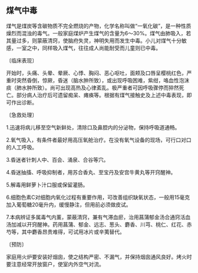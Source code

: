 ## 煤气中毒

煤气是煤炭等含碳物质不完全燃烧的产物，化学名称叫做“一氧化碳”，是一种性质燥烈而混浊的毒气。一般家庭煤炉产生煤气的含量为6〜30%。煤气由肺吸入，若其量过多，则蒙蔽清窍，使脑府失灵，神明失用而发生中毒。小儿对煤气十分敏感，一室之中，同样吸入煤气，往往成人尚能耐受而儿童则已中毒。

〔临床表现〕

开始时，头痛、头晕、晕厥、心悸、胸闷、恶心呕吐，面颊及口唇呈樱桃红色，严重时突然昏倒，惊厥，昏迷（脑水肿所致），或出现呼吸困难，紫绀，咯血性泡沫痰（肺水肿所致）。尚可出现高热及心律紊乱。极严重者可因呼吸骤停而猝然死亡。部分病人治疗后可遗留痴呆、瘫痪等。根据有煤气接触史及上述中毒表现，即可作出诊断。

〔急救处理〕

1.迅速将病儿移至空气新鲜处，清除口及鼻腔内的分泌物，保持呼吸道通畅。

2.氧气吸入，有条件者最好用高压氧舱治疗。在没有氧气设备的现场，可行口对口的人工呼吸。

3.昏迷者针刺人中、百会、涌泉、合谷等穴。

4.昏迷抽搐、呼吸抑制者，用苏合香丸、至宝丹及安宫牛黄丸等开窍醒神。

5.解毒用鲜萝卜汁口服或保留灌肠。

6.细胞色素C对细胞内氧化过程有重要作用，可改善组织缺氧状态，一般用15毫克加入葡萄糖20毫升内，缓慢静注，但用前必须做皮试。

7.本病辨证多属毒气内薰，蒙蔽清窍，兼有气滞血瘀，治用菖蒲郁金汤合通窍活血汤加减以开窍醒神。药用菖蒲、郁金、远志、葱头、麝香、川芎、桃仁、红花、赤芍等，其中麝香昂贵难得，可试用冰片或辛荑替代。

〔预防〕

家庭用火炉要安装好烟囱，使之结构严密、不漏气，并保持烟囱通风良好。烤火时要注意经常开放窗户，使室内外空气对流。